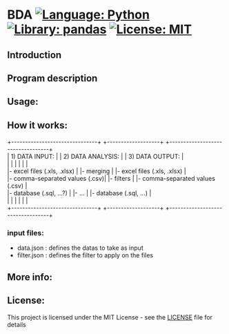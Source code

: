 # BDA  [![Language: Python](https://img.shields.io/badge/Language-python-brightgreen.svg)](https://en.wikipedia.org/wiki/Python_(programming_language))  [![Library: pandas](https://img.shields.io/badge/Library-pandas-brightgreen)](https://pandas.pydata.org/)  [![License: MIT](https://img.shields.io/badge/License-MIT-brightgreen.svg)](https://opensource.org/licenses/MIT)

## Introduction

## Program description

## Usage:

## How it works:

+-------------------------------+    +-------------------+    +----------------------------------+<br />
| 1) DATA INPUT:                |    | 2) DATA ANALYSIS: |    | 3) DATA OUTPUT:                  |<br />
|                               |    |                   |    |                                  |<br />
|- excel files (.xls, .xlsx)    |    |- merging          |    |- excel files (.xls, .xlsx)       |<br />
|- comma-separated values (.csv)|    |- filters          |    |- comma-separated values (.csv)   |<br />
|- database (.sql, ...?)        |    |- ...              |    |- database (.sql, ...)            |<br />
|                               |    |                   |    |                                  |<br />
+-------------------------------+    +-------------------+    +----------------------------------+<br />

### input files:

- data.json     : defines the datas to take as input
- filter.json   : defines the filter to apply on the files

## More info:

## License:

This project is licensed under the MIT License - see the [LICENSE](LICENSE) file for details
